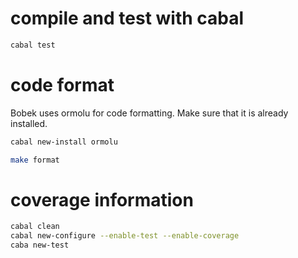 # compile and test with cabal

``` bash
cabal test
```

# code format

Bobek uses ormolu for code formatting.  Make sure that it is already installed.
``` bash
cabal new-install ormolu
```

``` bash
make format
```

# coverage information

``` bash
cabal clean
cabal new-configure --enable-test --enable-coverage
caba new-test
```
